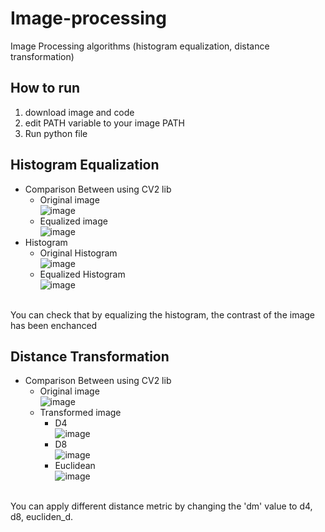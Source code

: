 # Image-processing
Image Processing algorithms (histogram equalization, distance transformation)

## How to run
1. download image and code
2. edit PATH variable to your image PATH
3. Run python file

## Histogram Equalization
- Comparison Between using CV2 lib
  - Original image<br>
  ![image](https://user-images.githubusercontent.com/57697721/226885477-eba1c617-4620-4821-a64c-f004ff7dce30.png)
  - Equalized image<br>
  ![image](https://user-images.githubusercontent.com/57697721/226885513-415bcd12-5919-40b4-a1fe-0eed54392ce4.png)
- Histogram
  - Original Histogram<br>
![image](https://user-images.githubusercontent.com/57697721/226885744-b56049cd-3238-47f1-800a-dab459af02bb.png)
  - Equalized Histogram<br>
![image](https://user-images.githubusercontent.com/57697721/226885829-13acfc6d-4689-487f-b6c6-a2c7dda214ab.png)
<br>
You can check that by equalizing the histogram, the contrast of the image has been enchanced

## Distance Transformation
- Comparison Between using CV2 lib
  - Original image<br>
  ![image](https://user-images.githubusercontent.com/57697721/226886955-fa1f7509-790e-42f2-9507-38a958975565.png)
  - Transformed image
    - D4<br>
    ![image](https://user-images.githubusercontent.com/57697721/226887141-8b34e1e1-aecf-4601-948d-1216c65b9504.png)
    - D8 <br>
    ![image](https://user-images.githubusercontent.com/57697721/226887074-c2a938ba-3360-451d-bf39-07de0859c565.png)
    - Euclidean<br>
    ![image](https://user-images.githubusercontent.com/57697721/226887112-12a016a9-2122-4349-a3eb-b0c99ac7ecb2.png)
<br>
You can apply different distance metric by changing the 'dm' value to d4, d8, eucliden_d.

